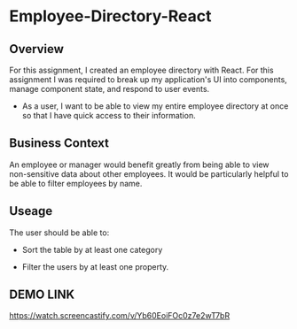 # Employee-Directory-React

## Overview

For this assignment, I created an employee directory with React. For this assignment I was required to break up my application's UI into components, manage component state, and respond to user events.

- As a user, I want to be able to view my entire employee directory at once so that I have quick access to their information.

## Business Context

An employee or manager would benefit greatly from being able to view non-sensitive data about other employees. It would be particularly helpful to be able to filter employees by name.

## Useage

The user should be able to:

- Sort the table by at least one category

- Filter the users by at least one property.

## DEMO LINK

https://watch.screencastify.com/v/Yb60EoiFOc0z7e2wT7bR
